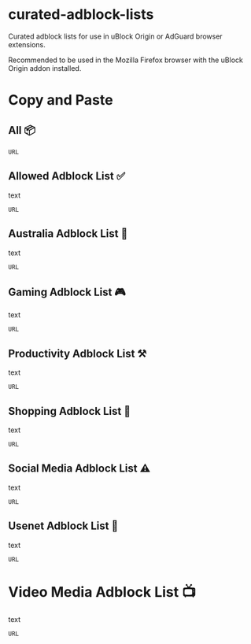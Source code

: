 # curated-adblock-lists

Curated adblock lists for use in uBlock Origin or AdGuard browser extensions.

Recommended to be used in the Mozilla Firefox browser with the uBlock Origin addon installed.

# Copy and Paste

## All 📦

```
URL
```

## Allowed Adblock List ✅

text

```
URL
```

## Australia Adblock List 🦘

text

```
URL
```

## Gaming Adblock List 🎮

text

```
URL
```

## Productivity Adblock List ⚒️

text

```
URL
```

## Shopping Adblock List 🛒

text

```
URL
```

## Social Media Adblock List ⚠️

text

```
URL
```

## Usenet Adblock List 🎯

text

```
URL
```

# Video Media Adblock List 📺

text

```
URL
```

